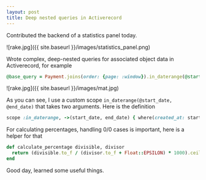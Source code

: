 ```yaml
---
layout: post
title: Deep nested queries in Activerecord
---
```

Contributed the backend of a statistics panel today.

![rake.jpg]({{ site.baseurl }}/images/statistics_panel.png)

Wrote complex, deep-nested queries for associated object data in Activerecord, for example

```ruby
@base_query = Payment.joins(order: {page: :window}).in_daterange(@start_date, @end_date).where("windows.id = ?", window.id).where("provider = ?", @payment_system.provider)
```

![rake.jpg]({{ site.baseurl }}/images/mat.jpg)

As you can see, I use a custom scope `in_daterange(@start_date, @end_date)` that takes two arguments. Here is the definition

```ruby
scope :in_daterange, ->(start_date, end_date) { where(created_at: start_date.to_date.beginning_of_day..end_date.to_date.end_of_day) }
```

For calculating percentages, handling 0/0 cases is important, here is a helper for that

```ruby
def calculate_percentage divisible, divisor
  return (divisible.to_f / (divisor.to_f + Float::EPSILON) * 1000).ceil / 10.0
end
```

Good day, learned some useful things.
